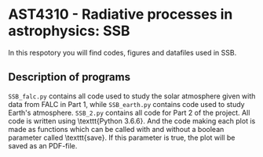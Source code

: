 # AST4310 - Radiative processes in astrophysics: SSB

In this respotory you will find codes, figures and datafiles used in SSB. 

## Description of programs
`SSB_falc.py` contains all code used to study the solar atmosphere given with data from FALC in Part 1, while `SSB_earth.py` contains code used to study Earth's atmosphere. `SSB_2.py` contains all code for Part 2 of the project. All code is written using \texttt{Python 3.6.6}. And the code making each plot is made as functions which can be called with and without a boolean parameter called \texttt{save}. If this parameter is true, the plot will be saved as an PDF-file.
